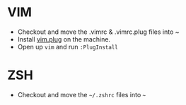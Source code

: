 # VIM

- Checkout and move the .vimrc & .vimrc.plug files into ~
- Install [vim.plug](https://github.com/junegunn/vim-plug) on the machine.
- Open up `vim` and run `:PlugInstall`

# ZSH

- Checkout and move the `~/.zshrc` files into `~`
